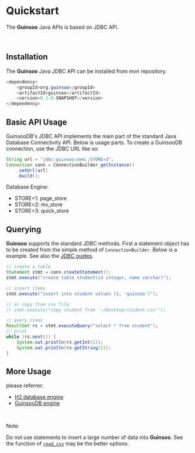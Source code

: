 # Quickstart

The **Guinsoo** Java APIs is based on JDBC API.

<br/>

## Installation

The **Guinsoo** Java JDBC API can be installed from mvn repository.

```java
<dependency>
    <groupId>org.guinsoo</groupId>
    <artifactId>guinsoo</artifactId>
    <version>0.1.0-SNAPSHOT</version>
</dependency>

```

## Basic API Usage

GuinsooDB's JDBC API implements the main part of the standard Java Database Connectivity API. Below is usage parts.
To create a GuinsooDB connection, use the JDBC URL like so:

```java
String url = "jdbc:guinsoo:mem:;STORE=3";
Connection conn = ConnectionBuilder.getInstance()
    .setUrl(url)
    .build();
```

Database Engine:

* STORE=1: page_store
* STORE=2: mv_store
* STORE=3: quick_store


## Querying

**Guinsoo** supports the standard JDBC methods. First a statement object has to be created from the simple method of 
`ConnectionBuilder`. Below is a example. See also the 
[JDBC guides](https://docs.oracle.com/javase/8/docs/technotes/guides/jdbc/).

```java
// create a table
Statement stmt = conn.createStatement();
stmt.execute("create table student(id integer, name varchar)");

// insert items
stmt.execute("insert into student values (1, 'guinsoo')");

// or copy from csv file
// stmt.execute("copy student from '~/Desktop/student.csv'");
```

```java
// query items
ResultSet rs = stmt.executeQuery("select * from student");
// print
while (rs.next()) {
    System.out.println(rs.getInt(1));
    System.out.println(rs.getString(2));
}
```

## More Usage

please referrer:

* [H2 database engine](https://www.h2database.com/html/main.html)
* [GuinsooDB engine](https://guinsoolab.github.io/guinsoodb/)


<br/>

Note: 

Do not use statements to insert a large number of data into **Guinsoo**. 
See the function of [`read_csv`](https://guinsoolab.github.io/guinsoodb/docs/data_import/csv_files.html) may be 
the better options.

